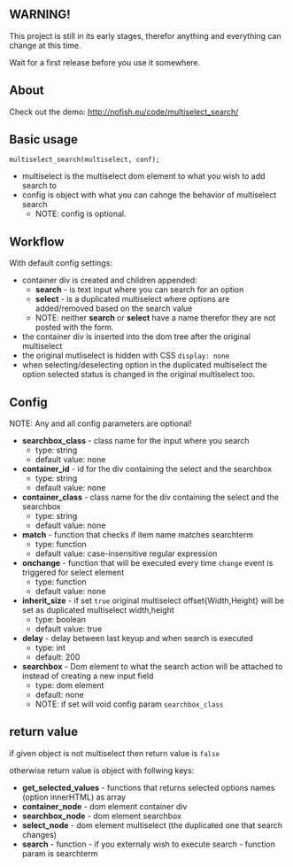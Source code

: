 ## WARNING!
This project is still in its early stages, therefor anything and everything can change at this time.

Wait for a first release before you use it somewhere.

## About
Check out the demo: http://nofish.eu/code/multiselect_search/

## Basic usage
`multiselect_search(multiselect, conf);`

* multiselect is the multiselect dom element to what you wish to add search to
* config is object with what you can cahnge the behavior of multiselect search
  * NOTE: config is optional.

## Workflow
With default config settings:

 * container div is created and children appended:
   * **search** - is text input where you can search for an option
   * **select** - is a duplicated multiselect where options are added/removed based on the search value
   * NOTE: neither **search** or **select** have a name therefor they are not posted with the form.
 * the container div is inserted into the dom tree after the original multiselect
 * the original mutliselect is hidden with CSS `display: none`
 * when selecting/deselecting option in the duplicated multiselect the option selected status is changed in the original multiselect too.

## Config
NOTE: Any and all config parameters are optional!

 * **searchbox_class** - class name for the input where you search
   * type: string
   * default value: none 
 * **container_id** -  id for the div containing the select and the searchbox
   * type: string
   * default value: none 
 * **container_class** - class name for the div containing the select and the searchbox
   * type: string
   * default value: none 
 * **match** - function that checks if item name matches searchterm
   * type: function
   * default value: case-insensitive regular expression
 * **onchange** - function that will be executed every time `change` event is triggered for select element
   * type: function
   * default value: none
 * **inherit_size** - if set `true` original multiselect offset{Width,Height} will be set as duplicated multiselect width,height
   * type:  boolean
   * default value: true
 * **delay** - delay between last keyup and when search is executed
   * type: int
   * default: 200
 * **searchbox** - Dom element to what the search action will be attached to instead of creating a new input field
   * type: dom element
   * default: none
   * NOTE: if set will void config param `searchbox_class`  

## return value
if given object is not multiselect then return value is `false`

otherwise return value is object with follwing keys:
 
 * **get_selected_values** - functions that returns selected options names (option innerHTML) as array
 * **container_node** - dom element container div
 * **searchbox_node** - dom element searchbox
 * **select_node** - dom element multiselect (the duplicated one that search changes)
 * **search** - function - if you externaly wish to execute search - function param is searchterm 
